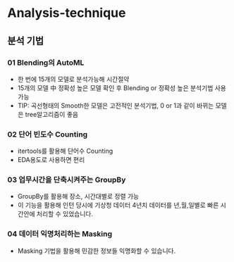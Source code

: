 # Analysis-technique
## 분석 기법

### 01 Blending의 AutoML
+ 한 번에 15개의 모델로 분석가능해 시간절약
+ 15개의 모델 中 정확성 높은 모델 확인 후 Blending or 정확성 높은 분석기법 사용 가능
+ TIP: 곡선형태의 Smooth한 모델은 고전적인 분석기법, 0 or 1과 같이 바뀌는 모델은 tree알고리즘이 좋음

### 02 단어 빈도수 Counting
+ itertools를 활용해 단어수 Counting
+ EDA용도로 사용하면 편리

### 03 업무시간을 단축시켜주는 GroupBy
+ GroupBy를 활용해 장소, 시간대별로 정렬 가능
+ 이 기능을 활용해 인턴 당시에 기상청 데이터 4년치 데이터를 년,월,일별로 빠른 시간안에 처리할 수 있었습니다.

### 04 데이터 익명처리하는 Masking
+ Masking 기법을 활용해 민감한 정보들 익명화할 수 있습니다.

